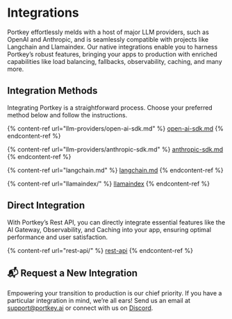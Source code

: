 # Integrations

Portkey effortlessly melds with a host of major LLM providers, such as OpenAI and Anthropic, and is seamlessly compatible with projects like Langchain and Llamaindex. Our native integrations enable you to harness Portkey’s robust features, bringing your apps to production with enriched capabilities like load balancing, fallbacks, observability, caching, and many more.

## Integration Methods

Integrating Portkey is a straightforward process. Choose your preferred method below and follow the instructions.

{% content-ref url="llm-providers/open-ai-sdk.md" %}
[open-ai-sdk.md](llm-providers/open-ai-sdk.md)
{% endcontent-ref %}

{% content-ref url="llm-providers/anthropic-sdk.md" %}
[anthropic-sdk.md](llm-providers/anthropic-sdk.md)
{% endcontent-ref %}

{% content-ref url="langchain.md" %}
[langchain.md](langchain.md)
{% endcontent-ref %}

{% content-ref url="llamaindex/" %}
[llamaindex](llamaindex/)
{% endcontent-ref %}

## Direct Integration

With Portkey’s Rest API, you can directly integrate essential features like the AI Gateway, Observability, and Caching into your app, ensuring optimal performance and user satisfaction.

{% content-ref url="rest-api/" %}
[rest-api](rest-api/)
{% endcontent-ref %}

## 📬 Request a New Integration

Empowering your transition to production is our chief priority. If you have a particular integration in mind, we’re all ears! Send us an email at [support@portkey.ai](mailto:support@portkey.ai) or connect with us on [Discord](https://discord.com/invite/DD7vgKK299).
